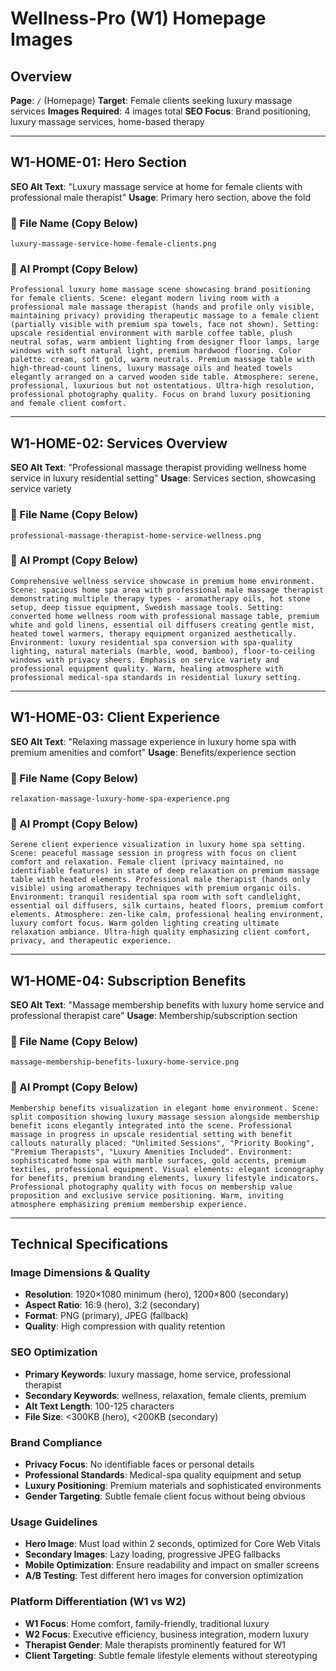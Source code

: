 # Wellness-Pro (W1) Homepage Images

## Overview
**Page**: `/` (Homepage)
**Target**: Female clients seeking luxury massage services
**Images Required**: 4 images total
**SEO Focus**: Brand positioning, luxury massage services, home-based therapy

---

## W1-HOME-01: Hero Section

**SEO Alt Text**: "Luxury massage service at home for female clients with professional male therapist"
**Usage**: Primary hero section, above the fold

### 📁 File Name (Copy Below)
```
luxury-massage-service-home-female-clients.png
```

### 🎨 AI Prompt (Copy Below)
```
Professional luxury home massage scene showcasing brand positioning for female clients. Scene: elegant modern living room with a professional male massage therapist (hands and profile only visible, maintaining privacy) providing therapeutic massage to a female client (partially visible with premium spa towels, face not shown). Setting: upscale residential environment with marble coffee table, plush neutral sofas, warm ambient lighting from designer floor lamps, large windows with soft natural light, premium hardwood flooring. Color palette: cream, soft gold, warm neutrals. Premium massage table with high-thread-count linens, luxury massage oils and heated towels elegantly arranged on a carved wooden side table. Atmosphere: serene, professional, luxurious but not ostentatious. Ultra-high resolution, professional photography quality. Focus on brand luxury positioning and female client comfort.
```

---

## W1-HOME-02: Services Overview

**SEO Alt Text**: "Professional massage therapist providing wellness home service in luxury residential setting"
**Usage**: Services section, showcasing service variety

### 📁 File Name (Copy Below)
```
professional-massage-therapist-home-service-wellness.png
```

### 🎨 AI Prompt (Copy Below)
```
Comprehensive wellness service showcase in premium home environment. Scene: spacious home spa area with professional male massage therapist demonstrating multiple therapy types - aromatherapy oils, hot stone setup, deep tissue equipment, Swedish massage tools. Setting: converted home wellness room with professional massage table, premium white and gold linens, essential oil diffusers creating gentle mist, heated towel warmers, therapy equipment organized aesthetically. Environment: luxury residential spa conversion with spa-quality lighting, natural materials (marble, wood, bamboo), floor-to-ceiling windows with privacy sheers. Emphasis on service variety and professional equipment quality. Warm, healing atmosphere with professional medical-spa standards in residential luxury setting.
```

---

## W1-HOME-03: Client Experience
**SEO Alt Text**: "Relaxing massage experience in luxury home spa with premium amenities and comfort"
**Usage**: Benefits/experience section

### 📁 File Name (Copy Below)
```
relaxation-massage-luxury-home-spa-experience.png
```

### 🎨 AI Prompt (Copy Below)
```
Serene client experience visualization in luxury home spa setting. Scene: peaceful massage session in progress with focus on client comfort and relaxation. Female client (privacy maintained, no identifiable features) in state of deep relaxation on premium massage table with heated elements. Professional male therapist (hands only visible) using aromatherapy techniques with premium organic oils. Environment: tranquil residential spa room with soft candlelight, essential oil diffusers, silk curtains, heated floors, premium comfort elements. Atmosphere: zen-like calm, professional healing environment, luxury comfort focus. Warm golden lighting creating ultimate relaxation ambiance. Ultra-high quality emphasizing client comfort, privacy, and therapeutic experience.
```

---

## W1-HOME-04: Subscription Benefits
**SEO Alt Text**: "Massage membership benefits with luxury home service and professional therapist care"
**Usage**: Membership/subscription section

### 📁 File Name (Copy Below)
```
massage-membership-benefits-luxury-home-service.png
```

### 🎨 AI Prompt (Copy Below)
```
Membership benefits visualization in elegant home environment. Scene: split composition showing luxury massage session alongside membership benefit icons elegantly integrated into the scene. Professional massage in progress in upscale residential setting with benefit callouts naturally placed: "Unlimited Sessions", "Priority Booking", "Premium Therapists", "Luxury Amenities Included". Environment: sophisticated home spa with marble surfaces, gold accents, premium textiles, professional equipment. Visual elements: elegant iconography for benefits, premium branding elements, luxury lifestyle indicators. Professional photography quality with focus on membership value proposition and exclusive service positioning. Warm, inviting atmosphere emphasizing premium membership experience.
```

---

## Technical Specifications

### Image Dimensions & Quality
- **Resolution**: 1920×1080 minimum (hero), 1200×800 (secondary)
- **Aspect Ratio**: 16:9 (hero), 3:2 (secondary)
- **Format**: PNG (primary), JPEG (fallback)
- **Quality**: High compression with quality retention

### SEO Optimization
- **Primary Keywords**: luxury massage, home service, professional therapist
- **Secondary Keywords**: wellness, relaxation, female clients, premium
- **Alt Text Length**: 100-125 characters
- **File Size**: <300KB (hero), <200KB (secondary)

### Brand Compliance
- **Privacy Focus**: No identifiable faces or personal details
- **Professional Standards**: Medical-spa quality equipment and setup
- **Luxury Positioning**: Premium materials and sophisticated environments
- **Gender Targeting**: Subtle female client focus without being obvious

### Usage Guidelines
- **Hero Image**: Must load within 2 seconds, optimized for Core Web Vitals
- **Secondary Images**: Lazy loading, progressive JPEG fallbacks
- **Mobile Optimization**: Ensure readability and impact on smaller screens
- **A/B Testing**: Test different hero images for conversion optimization

### Platform Differentiation (W1 vs W2)
- **W1 Focus**: Home comfort, family-friendly, traditional luxury
- **W2 Focus**: Executive efficiency, business integration, modern luxury
- **Therapist Gender**: Male therapists prominently featured for W1
- **Client Targeting**: Subtle female lifestyle elements without stereotyping